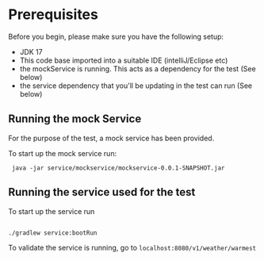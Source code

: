 # Prerequisites
    
Before you begin, please make sure you have the following setup:

* JDK 17
* This code base imported into a suitable IDE (intelliJ/Eclipse etc)
* the mockService is running. This  acts as a dependency for the test (See below)
* the service dependency that you'll be updating in the test can run (See below)

## Running the mock Service
For the purpose of the test, a mock service has been provided.

To start up the mock service run:
```
 java -jar service/mockservice/mockservice-0.0.1-SNAPSHOT.jar
```

## Running the service used for the test
To start up the service run
```

./gradlew service:bootRun
```
To validate the service is running, go to `localhost:8080/v1/weather/warmest`

